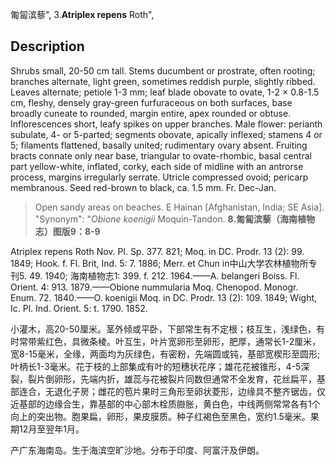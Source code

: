 匍匐滨藜",
3.**Atriplex repens** Roth",

## Description
Shrubs small, 20-50 cm tall. Stems ducumbent or prostrate, often rooting; branches alternate, light green, sometimes reddish purple, slightly ribbed. Leaves alternate; petiole 1-3 mm; leaf blade obovate to ovate, 1-2 × 0.8-1.5 cm, fleshy, densely gray-green furfuraceous on both surfaces, base broadly cuneate to rounded, margin entire, apex rounded or obtuse. Inflorescences short, leafy spikes on upper branches. Male flower: perianth subulate, 4- or 5-parted; segments obovate, apically inflexed; stamens 4 or 5; filaments flattened, basally united; rudimentary ovary absent. Fruiting bracts connate only near base, triangular to ovate-rhombic, basal central part yellow-white, inflated, corky, each side of midline with an antrorse process, margins irregularly serrate. Utricle compressed ovoid; pericarp membranous. Seed red-brown to black, ca. 1.5 mm. Fr. Dec-Jan.

> Open sandy areas on beaches. E Hainan [Afghanistan, India; SE Asia].
  "Synonym": "*Obione* *koenigii* Moquin-Tandon.
**8.匍匐滨藜（海南植物志）图版9：8-9**

Atriplex repens Roth Nov. Pl. Sp. 377. 821; Moq. in DC. Prodr. 13 (2): 99. 1849; Hook. f. Fl. Brit, Ind. 5: 7. 1886; Merr. et Chun in中山大学农林植物所专刊5. 49. 1940; 海南植物志1: 399. f. 212. 1964.——A. belangeri Boiss. Fl. Orient. 4: 913. 1879.——Obione nummularia Moq. Chenopod. Monogr. Enum. 72. 1840.——O. koenigii Moq. in DC. Prodr. 13 (2): 109. 1849; Wight, Ic. Pl. Ind. Orient. 5: t. 1790. 1852.

小灌木，高20-50厘米。茎外倾或平卧，下部常生有不定根；枝互生，浅绿色，有时常带紫红色，具微条棱。叶互生，叶片宽卵形至卵形，肥厚，通常长1-2厘米，宽8-15毫米，全缘，两面均为灰绿色，有密粉，先端圆或钝，基部宽楔形至圆形; 叶柄长1-3毫米。花于枝的上部集成有叶的短穗状花序；雄花花被锥形，4-5深裂，裂片倒卵形，先端内折，雄蕊与花被裂片同数但通常不全发育，花丝扁平，基部连合，无退化子房；雌花的苞片果时三角形至卵状菱形，边缘具不整齐锯齿，仅近基部的边缘合生，靠基部的中心部木栓质臌胀，黄白色，中线两侧常常各有1个向上的突出物。胞果扁，卵形，果皮膜质。种子红褐色至黑色，宽约1.5毫米。果期12月至翌年1月。

产广东海南岛。生于海滨空旷沙地。分布于印度、阿富汗及伊朗。
